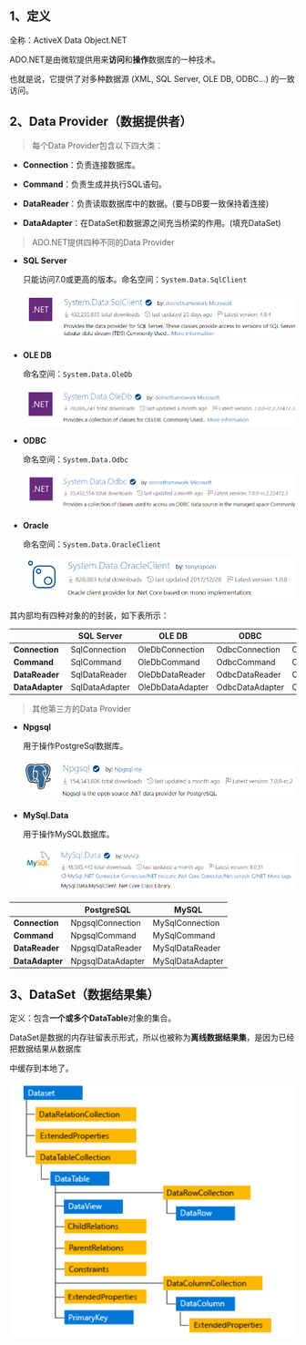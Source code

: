 ## 1、定义

全称：ActiveX Data Object.NET

ADO.NET是由微软提供用来**访问**和**操作**数据库的一种技术。

也就是说，它提供了对多种数据源 (XML, SQL Server, OLE DB, ODBC...) 的一致访问。

## 2、Data Provider（数据提供者）

> 每个Data Provider包含以下四大类：

- **Connection**：负责连接数据库。
- **Command**：负责生成并执行SQL语句。

- **DataReader**：负责读取数据库中的数据。(要与DB要一致保持着连接)
- **DataAdapter**：在DataSet和数据源之间充当桥梁的作用。(填充DataSet)

> ADO.NET提供四种不同的Data Provider

- **SQL Server**

  只能访问7.0或更高的版本。命名空间：`System.Data.SqlClient`

  ![](..\99.Images\58.png)

- **OLE DB**

  命名空间：`System.Data.OleDb`

  ![](..\99.Images\60.png)

- **ODBC**

  命名空间：`System.Data.Odbc`

  ![](..\99.Images\59.png)

- **Oracle**

  命名空间：`System.Data.OracleClient`

  ![](..\99.Images\61.png)

其内部均有四种对象的的封装，如下表所示：

|                 | SQL Server     | OLE DB           | ODBC            | Oracle            |
| --------------- | -------------- | ---------------- | --------------- | ----------------- |
| **Connection**  | SqlConnection  | OleDbConnection  | OdbcConnection  | OracleConnection  |
| **Command**     | SqlCommand     | OleDbCommand     | OdbcCommand     | OracleCommand     |
| **DataReader**  | SqlDataReader  | OleDbDataReader  | OdbcDataReader  | OracleDataReader  |
| **DataAdapter** | SqlDataAdapter | OleDbDataAdapter | OdbcDataAdapter | OracleDataAdapter |

> 其他第三方的Data Provider

- **Npgsql**

  用于操作PostgreSql数据库。

  ![](..\99.Images\56.png)

- **MySql.Data**

  用于操作MySQL数据库。

  ![](..\99.Images\57.png)

|                 | PostgreSQL        | MySQL            |
| --------------- | ----------------- | ---------------- |
| **Connection**  | NpgsqlConnection  | MySqlConnection  |
| **Command**     | NpgsqlCommand     | MySqlCommand     |
| **DataReader**  | NpgsqlDataReader  | MySqlDataReader  |
| **DataAdapter** | NpgsqlDataAdapter | MySqlDataAdapter |

## 3、DataSet（数据结果集）

定义：包含**一个或多个DataTable**对象的集合。

DataSet是数据的内存驻留表示形式，所以也被称为**离线数据结果集**，是因为已经把数据结果从数据库

中缓存到本地了。

 ![](..\99.Images\55.png)
